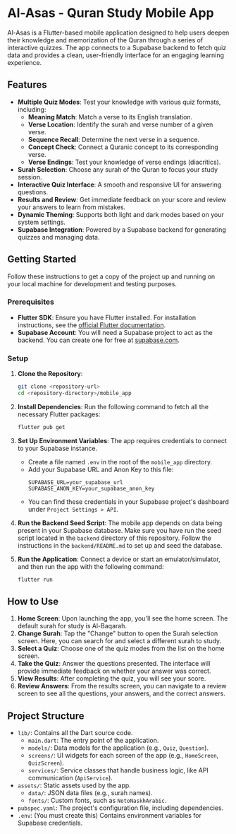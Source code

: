 # Al-Asas - Quran Study Mobile App

Al-Asas is a Flutter-based mobile application designed to help users deepen their knowledge and memorization of the Quran through a series of interactive quizzes. The app connects to a Supabase backend to fetch quiz data and provides a clean, user-friendly interface for an engaging learning experience.

## Features

-   **Multiple Quiz Modes**: Test your knowledge with various quiz formats, including:
    -   **Meaning Match**: Match a verse to its English translation.
    -   **Verse Location**: Identify the surah and verse number of a given verse.
    -   **Sequence Recall**: Determine the next verse in a sequence.
    -   **Concept Check**: Connect a Quranic concept to its corresponding verse.
    -   **Verse Endings**: Test your knowledge of verse endings (diacritics).
-   **Surah Selection**: Choose any surah of the Quran to focus your study session.
-   **Interactive Quiz Interface**: A smooth and responsive UI for answering questions.
-   **Results and Review**: Get immediate feedback on your score and review your answers to learn from mistakes.
-   **Dynamic Theming**: Supports both light and dark modes based on your system settings.
-   **Supabase Integration**: Powered by a Supabase backend for generating quizzes and managing data.

## Getting Started

Follow these instructions to get a copy of the project up and running on your local machine for development and testing purposes.

### Prerequisites

-   **Flutter SDK**: Ensure you have Flutter installed. For installation instructions, see the [official Flutter documentation](https://docs.flutter.dev/get-started/install).
-   **Supabase Account**: You will need a Supabase project to act as the backend. You can create one for free at [supabase.com](https://supabase.com).

### Setup

1.  **Clone the Repository**:
    ```bash
    git clone <repository-url>
    cd <repository-directory>/mobile_app
    ```

2.  **Install Dependencies**:
    Run the following command to fetch all the necessary Flutter packages:
    ```bash
    flutter pub get
    ```

3.  **Set Up Environment Variables**:
    The app requires credentials to connect to your Supabase instance.
    -   Create a file named `.env` in the root of the `mobile_app` directory.
    -   Add your Supabase URL and Anon Key to this file:
        ```
        SUPABASE_URL=your_supabase_url
        SUPABASE_ANON_KEY=your_supabase_anon_key
        ```
    -   You can find these credentials in your Supabase project's dashboard under `Project Settings > API`.

4.  **Run the Backend Seed Script**:
    The mobile app depends on data being present in your Supabase database. Make sure you have run the seed script located in the `backend` directory of this repository. Follow the instructions in the `backend/README.md` to set up and seed the database.

5.  **Run the Application**:
    Connect a device or start an emulator/simulator, and then run the app with the following command:
    ```bash
    flutter run
    ```

## How to Use

1.  **Home Screen**: Upon launching the app, you'll see the home screen. The default surah for study is Al-Baqarah.
2.  **Change Surah**: Tap the "Change" button to open the Surah selection screen. Here, you can search for and select a different surah to study.
3.  **Select a Quiz**: Choose one of the quiz modes from the list on the home screen.
4.  **Take the Quiz**: Answer the questions presented. The interface will provide immediate feedback on whether your answer was correct.
5.  **View Results**: After completing the quiz, you will see your score.
6.  **Review Answers**: From the results screen, you can navigate to a review screen to see all the questions, your answers, and the correct answers.

## Project Structure

-   `lib/`: Contains all the Dart source code.
    -   `main.dart`: The entry point of the application.
    -   `models/`: Data models for the application (e.g., `Quiz`, `Question`).
    -   `screens/`: UI widgets for each screen of the app (e.g., `HomeScreen`, `QuizScreen`).
    -   `services/`: Service classes that handle business logic, like API communication (`ApiService`).
-   `assets/`: Static assets used by the app.
    -   `data/`: JSON data files (e.g., surah names).
    -   `fonts/`: Custom fonts, such as `NotoNaskhArabic`.
-   `pubspec.yaml`: The project's configuration file, including dependencies.
-   `.env`: (You must create this) Contains environment variables for Supabase credentials.
